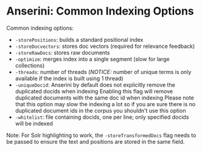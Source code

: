 # Anserini: Common Indexing Options

Common indexing options:

+ `-storePositions`: builds a standard positional index
+ `-storeDocvectors`: stores doc vectors (required for relevance feedback)
+ `-storeRawDocs`: stores raw documents
+ `-optimize`: merges index into a single segment (slow for large collections)
+ `-threads`: number of threads (_NOTICE:_ number of unique terms is only available if the index is built using 1 thread)
+ `-uniqueDocid`: Anserini by default does not explicitly remove the duplicated docids when indexing
Enabling this flag will remove duplicated documents with the same doc id when indexing
Please note that this option may slow the indexing a lot so if you are sure there is no duplicated document ids in the
corpus you shouldn't use this option
+ `-whitelist`: file containing docids, one per line; only specified docids will be indexed

Note: For Solr highlighting to work, the `-storeTransformedDocs` flag needs to be passed to ensure the text and positions are stored in the same field.
